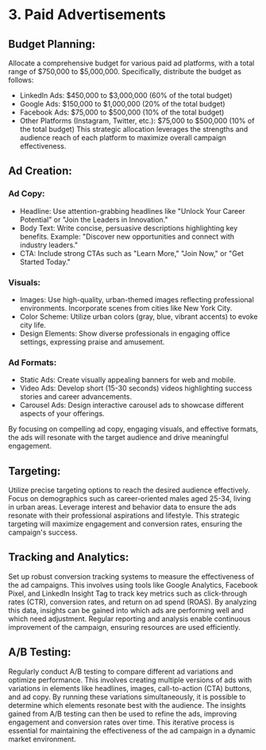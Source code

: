 # 3. Paid Advertisements 
## Budget Planning: 
Allocate a comprehensive budget for various paid ad platforms, with a total range of $750,000 to $5,000,000. Specifically, distribute the budget as follows:
- LinkedIn Ads: $450,000 to $3,000,000 (60% of the total budget)
- Google Ads: $150,000 to $1,000,000 (20% of the total budget)
- Facebook Ads: $75,000 to $500,000 (10% of the total budget)
- Other Platforms (Instagram, Twitter, etc.): $75,000 to $500,000 (10% of the total budget)
This strategic allocation leverages the strengths and audience reach of each platform to maximize overall campaign effectiveness.
## Ad Creation:
### Ad Copy:
- Headline: Use attention-grabbing headlines like "Unlock Your Career Potential" or "Join the Leaders in Innovation."
- Body Text: Write concise, persuasive descriptions highlighting key benefits. Example: "Discover new opportunities and connect with industry leaders."
- CTA: Include strong CTAs such as "Learn More," "Join Now," or "Get Started Today."
### Visuals:
- Images: Use high-quality, urban-themed images reflecting professional environments. Incorporate scenes from cities like New York City.
- Color Scheme: Utilize urban colors (gray, blue, vibrant accents) to evoke city life.
- Design Elements: Show diverse professionals in engaging office settings, expressing praise and amusement.
### Ad Formats:
- Static Ads: Create visually appealing banners for web and mobile.
- Video Ads: Develop short (15-30 seconds) videos highlighting success stories and career advancements.
- Carousel Ads: Design interactive carousel ads to showcase different aspects of your offerings.

By focusing on compelling ad copy, engaging visuals, and effective formats, the ads will resonate with the target audience and drive meaningful engagement.

## Targeting: 
Utilize precise targeting options to reach the desired audience effectively. Focus on demographics such as career-oriented males aged 25-34, living in urban areas. Leverage interest and behavior data to ensure the ads resonate with their professional aspirations and lifestyle. This strategic targeting will maximize engagement and conversion rates, ensuring the campaign's success.
## Tracking and Analytics: 
Set up robust conversion tracking systems to measure the effectiveness of the ad campaigns. This involves using tools like Google Analytics, Facebook Pixel, and LinkedIn Insight Tag to track key metrics such as click-through rates (CTR), conversion rates, and return on ad spend (ROAS). By analyzing this data, insights can be gained into which ads are performing well and which need adjustment. Regular reporting and analysis enable continuous improvement of the campaign, ensuring resources are used efficiently.
## A/B Testing: 
Regularly conduct A/B testing to compare different ad variations and optimize performance. This involves creating multiple versions of ads with variations in elements like headlines, images, call-to-action (CTA) buttons, and ad copy. By running these variations simultaneously, it is possible to determine which elements resonate best with the audience. The insights gained from A/B testing can then be used to refine the ads, improving engagement and conversion rates over time. This iterative process is essential for maintaining the effectiveness of the ad campaign in a dynamic market environment.

